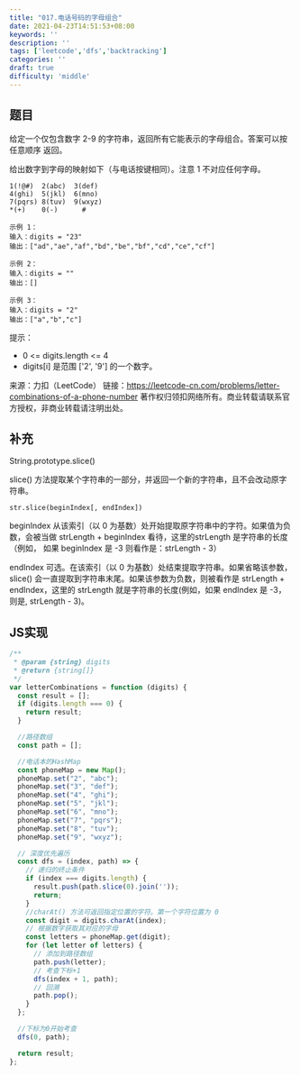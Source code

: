 ```yaml
---
title: "017.电话号码的字母组合"
date: 2021-04-23T14:51:53+08:00
keywords: ''
description: ''
tags: ['leetcode','dfs','backtracking']
categories: ''
draft: true
difficulty: 'middle'
---
```


## 题目

给定一个仅包含数字 2-9 的字符串，返回所有它能表示的字母组合。答案可以按 任意顺序 返回。

给出数字到字母的映射如下（与电话按键相同）。注意 1 不对应任何字母。

```
1(!@#)  2(abc)  3(def)
4(ghi)  5(jkl)  6(mno)
7(pqrs) 8(tuv)  9(wxyz)
*(+)    0(-)      #
```

```
示例 1：
输入：digits = "23"
输出：["ad","ae","af","bd","be","bf","cd","ce","cf"]

示例 2：
输入：digits = ""
输出：[]

示例 3：
输入：digits = "2"
输出：["a","b","c"]
```

提示：

- 0 <= digits.length <= 4
- digits[i] 是范围 ['2', '9'] 的一个数字。

来源：力扣（LeetCode）
链接：https://leetcode-cn.com/problems/letter-combinations-of-a-phone-number
著作权归领扣网络所有。商业转载请联系官方授权，非商业转载请注明出处。


## 补充

String.prototype.slice()

slice() 方法提取某个字符串的一部分，并返回一个新的字符串，且不会改动原字符串。
```
str.slice(beginIndex[, endIndex])
```

beginIndex
从该索引（以 0 为基数）处开始提取原字符串中的字符。如果值为负数，会被当做 strLength + beginIndex 看待，这里的strLength 是字符串的长度（例如， 如果 beginIndex 是 -3 则看作是：strLength - 3）

endIndex
可选。在该索引（以 0 为基数）处结束提取字符串。如果省略该参数，slice() 会一直提取到字符串末尾。如果该参数为负数，则被看作是 strLength + endIndex，这里的 strLength 就是字符串的长度(例如，如果 endIndex 是 -3，则是, strLength - 3)。



## JS实现

```javascript
/**
 * @param {string} digits
 * @return {string[]}
 */
var letterCombinations = function (digits) {
  const result = [];
  if (digits.length === 0) {
    return result;
  }

  //路径数组
  const path = [];

  //电话本的HashMap
  const phoneMap = new Map();
  phoneMap.set("2", "abc");
  phoneMap.set("3", "def");
  phoneMap.set("4", "ghi");
  phoneMap.set("5", "jkl");
  phoneMap.set("6", "mno");
  phoneMap.set("7", "pqrs");
  phoneMap.set("8", "tuv");
  phoneMap.set("9", "wxyz");

  // 深度优先遍历
  const dfs = (index, path) => {
    // 递归的终止条件
    if (index === digits.length) {
      result.push(path.slice(0).join(''));
      return;
    }
    //charAt() 方法可返回指定位置的字符。第一个字符位置为 0
    const digit = digits.charAt(index);
    // 根据数字获取其对应的字母
    const letters = phoneMap.get(digit);
    for (let letter of letters) {
      // 添加到路径数组
      path.push(letter);
      // 考查下标+1
      dfs(index + 1, path);
      // 回溯
      path.pop();
    }
  };

  //下标为0开始考查
  dfs(0, path);

  return result;
};
```
